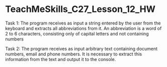 # TeachMeSkills_C27_Lesson_12_HW

Task 1:
The program receives as input a string entered by the user from the keyboard and extracts all abbreviations from it. An abbreviation is a word of 2 to 6 characters, consisting only of capital letters and not containing numbers

Task 2:
The program receives as input arbitrary text containing document numbers, email and phone numbers. It is necessary to extract this information from the text and output it to the console.
